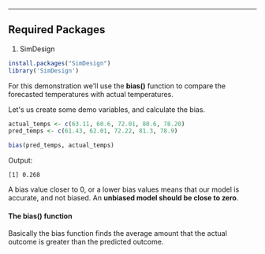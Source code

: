 _________________________________________________________________________
## Required Packages
1. SimDesign

```r
install.packages("SimDesign")
library('SimDesign')
```

For this demonstration we'll use the **bias()** function to compare the forecasted temperatures with actual temperatures.

Let's us create some demo variables, and calculate the bias.

```r
actual_temps <- c(63.11, 60.6, 72.01, 80.6, 78.20)
pred_temps <- c(61.43, 62.01, 72.22, 81.3, 78.9)

bias(pred_temps, actual_temps)
```

Output:
```
[1] 0.268
```

A bias value closer to 0, or a lower bias values means that our model is accurate, and not biased. An **unbiased model should be close to zero**.

#### The bias() function

Basically the bias function finds the average amount that the actual outcome is greater than the predicted outcome.